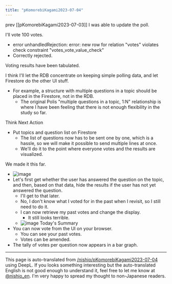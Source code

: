 ```yaml
---
title: "pKomorebiKagami2023-07-04"
---
```


prev [[pKomorebiKagami2023-07-03]]
I was able to update the poll.

I'll vote 100 votes.
- error unhandledRejection: error: new row for relation "votes" violates check constraint "votes_vote_value_check"
- Correctly rejected.

Voting results have been tabulated.

I think I'll let the RDB concentrate on keeping simple polling data, and let Firestore do the other UI stuff.
- For example, a structure with multiple questions in a topic should be placed in the Firestore, not in the RDB.
    - The original Polis "multiple questions in a topic, 1:N" relationship is where I have been feeling that there is not enough flexibility in the study so far.

Think Next Action
- Put topics and question list on Firestore
    - The list of questions now has to be sent one by one, which is a hassle, so we will make it possible to send multiple lines at once.
    - We'll do it to the point where everyone votes and the results are visualized.

We made it this far.
- ![image](https://scrapbox.io/files/64a3e80fce7767001b3dc44a.png)
- Let's first get whether the user has answered the question on the topic, and then, based on that data, hide the results if the user has not yet answered the question.
    - I'll get to that later.
    - No, I don't know what I voted for in the past when I revisit, so I still need to do it.
    - I can now retrieve my past votes and change the display.
        - It still looks terrible.
    - ![image](https://gyazo.com/57dfecfbeb2f9c1cbb83685052306059/thumb/1000)
Today's Summary
- You can now vote from the UI on your browser.
    - You can see your past votes.
    - Votes can be amended.
- The tally of votes per question now appears in a bar graph.

---
This page is auto-translated from [/nishio/pKomorebiKagami2023-07-04](https://scrapbox.io/nishio/pKomorebiKagami2023-07-04) using DeepL. If you looks something interesting but the auto-translated English is not good enough to understand it, feel free to let me know at [@nishio_en](https://twitter.com/nishio_en). I'm very happy to spread my thought to non-Japanese readers.